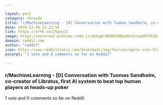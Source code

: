 ```yaml
---

layout: post
category: threads
title: "r/MachineLearning - [D] Conversation with Tuomas Sandholm, co-creator of Libratus, first AI system to beat top human players at heads-up poker"
date: 2018-12-28 23:22:54
link: https://vrhk.co/2VgnyCI
image: https://external-preview.redd.it/XUGqArO0XRhUODsUHvk5rwLKDFPbZ6vgzphvQNkqPTA.jpg?auto=webp&s=718f7bc0ed5738e9d0fc899531c9df14238f8ca1
domain: reddit.com
author: "reddit"
icon: https://www.redditstatic.com/desktop2x/img/favicon/apple-icon-57x57.png
excerpt: "1 vote and 0 comments so far on Reddit"

---
```


### r/MachineLearning - [D] Conversation with Tuomas Sandholm, co-creator of Libratus, first AI system to beat top human players at heads-up poker

1 vote and 0 comments so far on Reddit